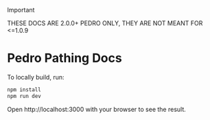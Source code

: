 > [!IMPORTANT]
> THESE DOCS ARE 2.0.0+ PEDRO ONLY, THEY ARE NOT MEANT FOR <=1.0.9

# Pedro Pathing Docs

To locally build, run:

```bash 
npm install
npm run dev
```

Open http://localhost:3000 with your browser to see the result.   
